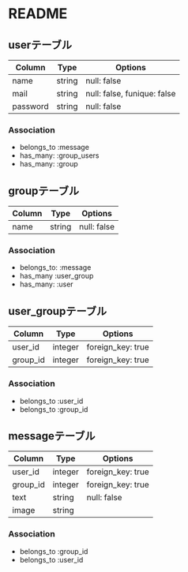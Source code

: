 # README

## userテーブル

|Column|Type|Options|
|------|----|-------|
|name|string|null: false|
|mail|string|null: false, funique: false|
|password|string|null: false|

### Association
- belongs_to :message
- has_many: :group_users
- has_many: :group

## groupテーブル
|Column|Type|Options|
|------|----|-------|
|name|string|null: false|

### Association
- belongs_to: :message
- has_many :user_group
- has_many: :user


## user_groupテーブル
|Column|Type|Options|
|------|----|-------|
|user_id|integer|foreign_key: true|
|group_id|integer|foreign_key: true|

### Association
- belongs_to :user_id
- belongs_to :group_id


## messageテーブル
|Column|Type|Options|
|------|----|-------|
|user_id|integer|foreign_key: true|
|group_id|integer|foreign_key: true|
|text|string|null: false|
|image|string||

### Association
- belongs_to :group_id
- belongs_to :user_id


